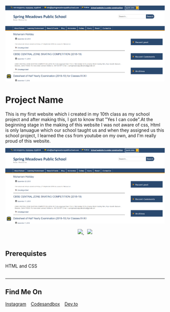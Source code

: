 ![Project Banner](./icons/home-ss.png "This will be the final output")

# Project Name

This is my first website which i created in my 10th class as my school project and after making this, I got to know that "Yes I can code".At the beginning stage in the making of this website I was not aware of css, Html is only lanuague which our school taught us and when they assigned us this school project, I learned the css from youtube on my own, and I'm really proud of this website.

![Output Snip](./icons/home-ss.png "This will be the final output")

<p align="center">
      <a href="https://codesandbox.io/s/naughty-raman-cgc5e">
          <img src="https://raw.githubusercontent.com/add-new/assets/main/editBtn.svg" width="180"  height="auto">
    </a> &ensp;
      <a href=https://b58k8.csb.app/" target="_blank">
      <img src="https://raw.githubusercontent.com/add-new/assets/main/demoBtn.svg" width="180"  height="auto">
    </a></br>
</br>
</p>

## Prerequistes

<p>
HTML and CSS
</br>
</br>
</p>


---

## Find Me On

<p>
<a href="https://www.instagram.com/karancodes/">Instagram</a> &ensp;
<a href="https://codepen.io/karan-kmr">Codesandbox</a> &ensp;
<a href="https://codesandbox.io/u/karan-kmr">Dev.to</a> &ensp;
</p>
